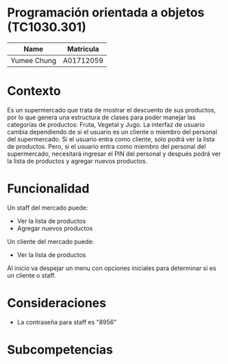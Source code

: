 # Programación orientada a objetos (TC1030.301)
| Name | Matrícula |
| :---: | :---:|
| Yumee Chung | A01712059 |

# Contexto
Es un supermercado que trata de mostrar el descuento de sus productos, por lo que genera una estructura de clases para poder manejar las categorías de productos: Fruta, Vegetal y Jugo. La interfaz de usuario cambia dependiendo de si el usuario es un cliente o miembro del personal del supermercado. Si el usuario entra como cliente, solo podrá ver la lista de productos. Pero, si el usuario entra como miembro del personal del supermercado, necesitará ingresar el PIN del personal y después podrá ver la lista de productos y agregar nuevos productos.

# Funcionalidad
Un staff del mercado puede:
- Ver la lista de productos
- Agregar nuevos productos

Un cliente del mercado puede:
- Ver la lista de productos

Al inicio va despejar un menu con opciones iniciales para determinar si es un cliente o staff.

# Consideraciones
- La contraseña para staff es "8956"

# Subcompetencias
